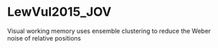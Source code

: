 # LewVul2015_JOV
Visual working memory uses ensemble clustering to reduce the Weber noise of relative positions
